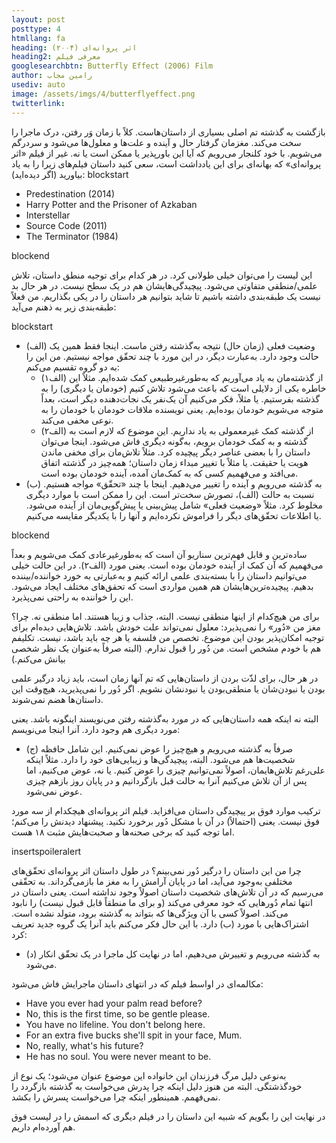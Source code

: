 ```yaml
---
layout: post
posttype: 4
htmllang: fa
heading: اثر پروانه‌ای (۲۰۰۴)
heading2: معرفی فیلم
googlesearchbtn: Butterfly Effect (2006) Film
author: رامین مجاب
usediv: auto
image: /assets/imgs/4/butterflyeffect.png
twitterlink: 
---
```


بازگشت به گذشته تم اصلی بسیاری از داستان‌هاست. کلاً با زمان وَر رفتن، درک ماجرا را سخت می‌کند. مغزمان گرفتار حال و آینده و علت‌ها و معلول‌ها می‌شود و سردرگم می‌شویم. با خود کلنجار می‌رویم که آیا این باورپذیر یا ممکن است یا نه. غیر از فیلم «اثر پروانه‌ای» که بهانه‌ای برای این یادداشت است، سعی کنید داستان فیلم‌های زیرا را به یاد بیاورید (اگر دیده‌اید): 
blockstart

- Predestination (2014)
- Harry Potter and the Prisoner of Azkaban
- Interstellar
- Source Code (2011)
- The Terminator (1984)

blockend

این لیست را می‌توان خیلی طولانی کرد. در هر کدام برای توجیه منطق داستان، تلاش علمی/منطقی متفاوتی می‌شود. پیچیدگی‌هایشان هم در یک سطح نیست. در هر حال بد نیست یک طبقه‌بندی داشته باشیم تا شاید بتوانیم هر داستان را در یکی بگذاریم. من فعلاً طبقه‌بندی زیر به ذهنم می‌آید:

blockstart

- (الف) وضعیت فعلی (زمان حال) نتیجه به‌گذشته رفتن ماست. اینجا فقط همین یک حالت وجود دارد. به‌عبارت دیگر، در این مورد با چند تحقّق مواجه نیستیم. من این را به دو گروه تقسیم می‌کنم:
  - (الف۱) از گذشته‌مان به یاد می‌آوریم که به‌طورغیرطبیعی کمک شده‌ایم. مثلاً این خاطره یکی از دلایلی است که باعث می‌شود تلاش کنیم (خودمان یا دیگری) را به گذشته بفرستیم. یا مثلاً، فکر می‌کنیم آن یک‌نفر یک نجات‌دهنده دیگر است، بعداً متوجه می‌شویم خودمان بوده‌ایم. یعنی نویسنده ملاقات خودمان با خودمان را به نوعی مخفی می‌کند.
  - (الف۲) از گذشته کمک غیرمعمولی به یاد نداریم. این موضوع که لازم است به ‌گذشته و به کمک خودمان برویم، به‌گونه دیگری فاش می‌شود. اینجا می‌توان داستان را با بعضی عناصر دیگر پیچیده کرد. مثلاً تلاش‌مان برای مخفی ماندن هویت یا حقیقت. یا مثلاً با تغییر مبداء زمان داستان؛ همه‌چیز در گذشته اتفاق می‌افتد و می‌فهمیم کسی که به کمک‌مان آمده، آینده خودمان بوده است.
- (ب) به گذشته می‌رویم و آینده را تغییر می‌دهیم. اینجا با چند «تحقّق» مواجه هستیم. نسبت به حالت (الف)، تصورش سخت‌تر است. این را ممکن است با موارد دیگری مخلوط کرد. مثلاً «وضعیت فعلی» شامل پیش‌بینی یا پیش‌گویی‌مان از آینده می‌شود. یا اطلاعات تحقّق‌های دیگر را فراموش نکرده‌ایم و آنها را با یکدیگر مقایسه می‌کنیم.

blockend

ساده‌ترین و قابل فهم‌ترین سناریو آن است که به‌طورغیرعادی کمک می‌شویم و بعداً می‌فهمیم که آن کمک از آینده خودمان بوده است. یعنی مورد (الف۲). در این حالت خیلی می‌توانیم داستان را با بسته‌بندی علمی ارائه کنیم و به‌عبارتی به خورد خواننده/بیننده بدهیم. پیچیده‌ترین‌هایشان هم همین مواردی است که تحقق‌های مختلف ایجاد می‌شود. این را خواننده به راحتی نمی‌پذیرد.

برای من هیچ‌کدام از اینها منطقی نیست. البته، جذاب و زیبا هستند. اما منطقی نه. چرا؟ مغز من «دُور» را نمی‌پذیرد: معلول نمی‌تواند علت خودش باشد. تلاش‌هایی دیده‌ام برای توجیه امکان‌پذیر بودن این موضوع. تخصص من فلسفه یا هر چه باید باشد، نیست. تکلیفم هم با خودم مشخص است. من دُور را قبول ندارم. (البته صرفاً به‌عنوان یک نظر شخصی بیانش می‌کنم.)

در هر حال، برای لذّت بردن از داستان‌هایی که تم آنها زمان است، باید زیاد درگیر علمی بودن یا نبودن‌شان یا منطقی‌بودن یا نبودنشان نشویم. اگر دُور را نمی‌پذیرید، هیچ‌وقت این داستان‌ها هضم نمی‌شوند. 

البته نه اینکه همه داستان‌هایی که در مورد به‌گذشته رفتن می‌نویسند اینگونه باشد. یعنی مورد دیگری هم وجود دارد. آنرا اینجا می‌نویسم:

- (ج) صرفاً به گذشته می‌رویم و هیچ‌چیز را عوض نمی‌کنیم. این شامل حافظه شخصیت‌ها هم می‌شود. البته، پیچیدگی‌ها و زیبایی‌های خود را دارد. مثلاً اینکه علی‌رغم تلاش‌هایمان، اصولاً نمی‌توانیم چیزی را عوض کنیم. یا نه، عوض می‌کنیم، اما پس از آن تلاش می‌کنیم آنرا به حالت قبل بازگردانیم و در پایان روز بازهم چیزی عوض نمی‌شود.  

ترکیب موارد فوق بر پیچیدگی داستان می‌افزاید. فیلم اثر پروانه‌ای هیچکدام از سه مورد فوق نیست. یعنی (احتمالاً) در آن با مشکل دُور برخورد نکنید. پیشنهاد دیدنش را می‌کنم؛ اما توجه کنید که برخی صحنه‌ها و صحبت‌هایش مثبت ۱۸ هست.

insertspoileralert

چرا من این داستان را درگیر دُور نمی‌بینم؟ در طول داستان اثر پروانه‌ای تحقّق‌های مختلفی به‌وجود می‌آید، اما در پایان آرامش را به مغز ما بازمی‌گرداند. به تحقّقی می‌رسیم که در آن تلاش‌های شخصیت داستان اصولاً وجود نداشته است. یعنی داستان در انتها تمام دُورهایی که خود معرفی می‌کند (و برای ما منطقاً قابل قبول نیست) را نابود می‌کند. اصولاً کسی با آن ویژگی‌ها که بتواند به گذشته برود، متولد نشده است. اشتراک‌هایی با مورد (ب) دارد. با این حال فکر می‌کنم باید آنرا یک گروه جدید تعریف کرد:

- (د) به گذشته می‌رویم و تغییرش می‌دهیم، اما در نهایت کل ماجرا در یک تحقّق انکار می‌شود.

مکالمه‌ای در اواسط فیلم که در انتهای داستان ماجرایش فاش می‌شود:

- Have you ever had your palm read before?
- No, this is the first time, so be gentle please. 
- You have no lifeline. You don't belong here.
- For an extra five bucks she'll spit in your face, Mum.
- No, really, what's his future?
- He has no soul. You were never meant to be.

به‌نوعی دلیل مرگ فرزندان این خانواده این موضوع عنوان می‌شود؛ یک نوع از خودگذشتگی. البته من هنوز دلیل اینکه چرا پدرش می‌خواست به گذشته بازگردد را نمی‌فهمم. همینطور اینکه چرا می‌خواست پسرش را بکشد.

در نهایت این را بگویم که شبیه این داستان را در فیلم دیگری که اسمش را در لیست فوق هم آورده‌ام داریم.
  
